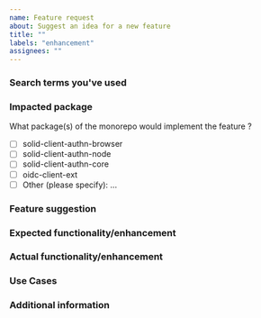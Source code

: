 ```yaml
---
name: Feature request
about: Suggest an idea for a new feature
title: ""
labels: "enhancement"
assignees: ""
---
```


<!-- 
Thank you for reporting an issue.

Please fill in as much of the template below as you're able. Feel free to delete any section you don't think applies, but be aware that the more comprehensive your description, the easier it is to take it into account. 
-->

### Search terms you've used
<!-- What search terms have you used to check whether this feature has been requested before? -->

### Impacted package

What package(s) of the monorepo would implement the feature ?

- [ ] solid-client-authn-browser
- [ ] solid-client-authn-node
- [ ] solid-client-authn-core
- [ ] oidc-client-ext
- [ ] Other (please specify): ...

### Feature suggestion

<!-- A summary of what you'd like to see added or changed -->

### Expected functionality/enhancement

<!-- How would you like the new feature work -->

### Actual functionality/enhancement

<!-- Explain the difference from current behavior -->

### Use Cases

<!--
What do you want to use this for?
What shortcomings exist with current approaches?
-->

### Additional information
<!-- Add any other context or screenshots about the feature request here. -->
